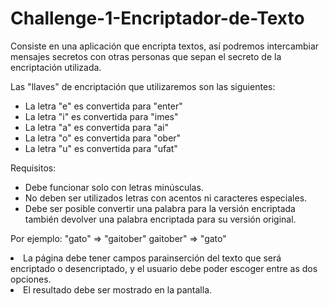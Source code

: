 # Challenge-1-Encriptador-de-Texto

Consiste en una aplicación que encripta textos, así podremos intercambiar mensajes secretos con otras personas que sepan el secreto de la encriptación utilizada.

Las "llaves" de encriptación que utilizaremos son las siguientes:

<ul>
  <li>La letra "e" es convertida para "enter"</li>
  <li>La letra "i" es convertida para "imes"</li>
  <li>La letra "a" es convertida para "ai"</li>
  <li>La letra "o" es convertida para "ober"</li>
  <li>La letra "u" es convertida para "ufat"</li>
</ul>

Requisitos:

<ul>
<li>Debe funcionar solo con letras minúsculas.</li>
<li>No deben ser utilizados letras con acentos ni caracteres especiales.</li>
<li>Debe ser posible convertir una palabra para la versión encriptada también devolver una palabra encriptada para su versión original.</li>
</ul>

Por ejemplo:
"gato" => "gaitober"
gaitober" => "gato"

<li>La página debe tener campos parainserción del texto que será encriptado o desencriptado, y el usuario debe poder escoger entre as dos opciones.</li>
<li>El resultado debe ser mostrado en la pantalla.</li>
